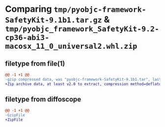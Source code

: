 # Comparing `tmp/pyobjc-framework-SafetyKit-9.1b1.tar.gz` & `tmp/pyobjc_framework_SafetyKit-9.2-cp36-abi3-macosx_11_0_universal2.whl.zip`

## filetype from file(1)

```diff
@@ -1 +1 @@
-gzip compressed data, was "pyobjc-framework-SafetyKit-9.1b1.tar", last modified: Sun Mar 26 11:37:21 2023, max compression
+Zip archive data, at least v2.0 to extract, compression method=deflate
```

## filetype from diffoscope

```diff
@@ -1 +1 @@
-GzipFile
+ZipFile
```


